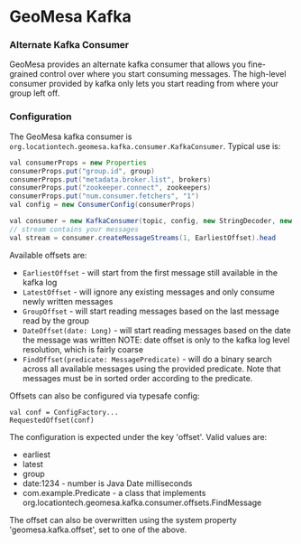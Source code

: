 # GeoMesa Kafka

### Alternate Kafka Consumer

GeoMesa provides an alternate kafka consumer that allows you fine-grained control over where you start
consuming messages. The high-level consumer provided by kafka only lets you start reading from where your
group left off.

### Configuration

The GeoMesa kafka consumer is ```org.locationtech.geomesa.kafka.consumer.KafkaConsumer```.
Typical use is:

```java
val consumerProps = new Properties
consumerProps.put("group.id", group)
consumerProps.put("metadata.broker.list", brokers)
consumerProps.put("zookeeper.connect", zookeepers)
consumerProps.put("num.consumer.fetchers", "1")
val config = new ConsumerConfig(consumerProps)

val consumer = new KafkaConsumer(topic, config, new StringDecoder, new StringDecoder)
// stream contains your messages
val stream = consumer.createMessageStreams(1, EarliestOffset).head
```

Available offsets are:
*  ```EarliestOffset``` - will start from the first message still available in the kafka log
*  ```LatestOffset``` - will ignore any existing messages and only consume newly written messages
*  ```GroupOffset``` - will start reading messages based on the last message read by the group
*  ```DateOffset(date: Long)``` - will start reading messages based on the date the message was written
    NOTE: date offset is only to the kafka log level resolution, which is fairly coarse
*  ```FindOffset(predicate: MessagePredicate)``` - will do a binary search across all available messages
    using the provided predicate. Note that messages must be in sorted order according to the predicate.

Offsets can also be configured via typesafe config:
```
val conf = ConfigFactory...
RequestedOffset(conf)
```
The configuration is expected under the key 'offset'. Valid values are:
*  earliest 
*  latest
*  group
*  date:1234 - number is Java Date milliseconds
*  com.example.Predicate - a class that implements org.locationtech.geomesa.kafka.consumer.offsets.FindMessage

The offset can also be overwritten using the system property 'geomesa.kafka.offset', set to one of the above.
